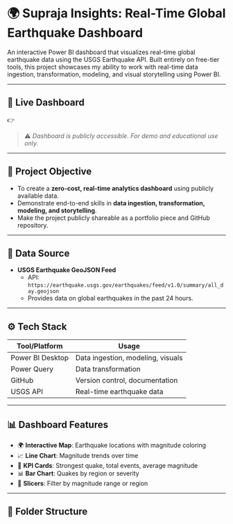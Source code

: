 
# 🌍 Supraja Insights: Real-Time Global Earthquake Dashboard



An interactive Power BI dashboard that visualizes real-time global earthquake data using the USGS Earthquake API. Built entirely on free-tier tools, this project showcases my ability to work with real-time data ingestion, transformation, modeling, and visual storytelling using Power BI.

---

## 🚀 Live Dashboard

👉 

> ⚠️ *Dashboard is publicly accessible. For demo and educational use only.*

---

## 🧠 Project Objective

- To create a **zero-cost, real-time analytics dashboard** using publicly available data.
- Demonstrate end-to-end skills in **data ingestion, transformation, modeling, and storytelling**.
- Make the project publicly shareable as a portfolio piece and GitHub repository.

---

## 🔗 Data Source

- **USGS Earthquake GeoJSON Feed**
  - API: `https://earthquake.usgs.gov/earthquakes/feed/v1.0/summary/all_day.geojson`
  - Provides data on global earthquakes in the past 24 hours.

---

## ⚙️ Tech Stack

| Tool/Platform     | Usage                          |
|------------------|---------------------------------|
| Power BI Desktop | Data ingestion, modeling, visuals |
| Power Query       | Data transformation             |
| GitHub            | Version control, documentation  |
| USGS API          | Real-time earthquake data       |

---

## 📊 Dashboard Features

- 🌍 **Interactive Map**: Earthquake locations with magnitude coloring
- 📈 **Line Chart**: Magnitude trends over time
- 🔢 **KPI Cards**: Strongest quake, total events, average magnitude
- 📊 **Bar Chart**: Quakes by region or severity
- 🔎 **Slicers**: Filter by magnitude range or region

---

## 📁 Folder Structure


